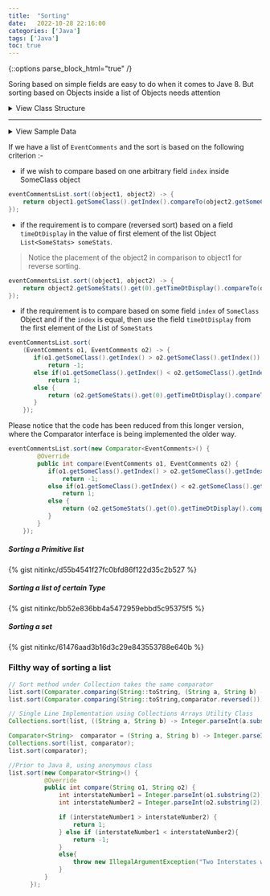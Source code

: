 ```yaml
---
title:  "Sorting"
date:   2022-10-28 22:16:00
categories: ['Java']
tags: ['Java']
toc: true
---
```

{::options parse_block_html="true" /}

Soring based on simple fields are easy to do when it comes to Jave 8. But sorting based on Objects inside a list of 
Objects needs attention


<details>
    <summary> 
    View Class Structure 
    </summary>

```java
public class EventComments {
    private String facilityId;
    private String orderId;
    private List<SomeStats> someStats;//Weird Scenario, only one element in the list
    private String sectionName;
    private SomeClass someClass;//Type Class
}

public class SomeStats {
    private String eventid;
    private String eventType;
    private String timeDtDisplay;
    private String eventsComments;
}

public class SomeClass {
    Integer index;
    Integer noOfYears;
    String someStr;
}
```
</details>

---
<details>
    <summary> 
    View Sample Data
    </summary>

```json
EventComments(facilityId=11019, orderId=5b571d0a-1124-45b2-9985-373799d97a96, 
	someStats=[
		SomeStats(eventid=1, eventType=Initial Entry, timeDtDisplay=09:17, 
		eventsComments=09:17 EDT Initial Entry Joe, Dow RM)], 
	sectionName=null, 
	someClass=SomeClass(index=101, noOfYears=5, someStr=one O one)
)

EventComments(facilityId=11019, orderId=5b571d0a-1124-45b2-9985-373799d97a96, 
	someStats=[
		SomeStats(eventid=2, eventType=Updated by, timeDtDisplay=09:19, 
		eventsComments=09:19 EDT Updated by Joe, Dow RM)], 
	sectionName=null, 
	someClass=SomeClass(index=201, noOfYears=9, someStr=Two O one)
)
```
</details>


If we have a list of `EventComments` and the sort is based on the following criterion :-

* if we wish to compare based on one arbitrary field `index` inside SomeClass object

```java
eventCommentsList.sort((object1, object2) -> {
    return object1.getSomeClass().getIndex().compareTo(object2.getSomeClass().getIndex());
});
```

* if the requirement is to compare (reversed sort) based on a field `timeDtDisplay` in the value of first element of the list Object `List<SomeStats> someStats`. 

> Notice the placement of the object2 in comparison to object1 for reverse sorting.

```java
eventCommentsList.sort((object1, object2) -> {
    return object2.getSomeStats().get(0).getTimeDtDisplay().compareTo(object1.getSomeStats().get(0).getTimeDtDisplay());
});
```

* if the requirement is to compare based on some field `index` of `SomeClass` Object and if the `index` is equal, 
then use the field `timeDtDisplay` from the first element of the List of `SomeStats` 

```java
eventCommentsList.sort(
    (EventComments o1, EventComments o2) -> {
       if(o1.getSomeClass().getIndex() > o2.getSomeClass().getIndex())
           return -1;
       else if(o1.getSomeClass().getIndex() < o2.getSomeClass().getIndex())
           return 1;
       else {
           return (o2.getSomeStats().get(0).getTimeDtDisplay().compareTo(o1.getSomeStats().get(0).getTimeDtDisplay()));
       }
    });
```

Please notice that the code has been reduced from this longer version, where the Comparator interface is being implemented the older way.
```java
eventCommentsList.sort(new Comparator<EventComments>() {
        @Override
        public int compare(EventComments o1, EventComments o2) {
           if(o1.getSomeClass().getIndex() > o2.getSomeClass().getIndex())
               return -1;
           else if(o1.getSomeClass().getIndex() < o2.getSomeClass().getIndex())
               return 1;
           else {
               return (o2.getSomeStats().get(0).getTimeDtDisplay().compareTo(o1.getSomeStats().get(0).getTimeDtDisplay()));
           }
        }
    });
```

##### Sorting a Primitive list
{% gist nitinkc/d55b4541f27fc0bfd86f122d35c2b527 %}

##### Sorting a list of certain Type
{% gist nitinkc/bb52e836bb4a5472959ebbd5c95375f5 %}


##### Sorting a set
{% gist nitinkc/61476aad3b16d3c29e843553788e640b %}

### Filthy way of sorting a list
```java
// Sort method under Collection takes the same comparator
list.sort(Comparator.comparing(String::toString, (String a, String b) -> Integer.parseInt(a.substring(2)) - Integer.parseInt(b.substring(2))));
list.sort(Comparator.comparing(String::toString,comparator.reversed()));

// Single Line Implementation using Collections Arrays Utility Class
Collections.sort(list, ((String a, String b) -> Integer.parseInt(a.substring(2)) - Integer.parseInt(b.substring(2))));

Comparator<String>  comparator = (String a, String b) -> Integer.parseInt(a.substring(2)) - Integer.parseInt(b.substring(2));
Collections.sort(list, comparator);
list.sort(comparator);

//Prior to Java 8, using anonymous class
list.sort(new Comparator<String>() {
          @Override
          public int compare(String o1, String o2) {
              int interstateNumber1 = Integer.parseInt(o1.substring(2));
              int interstateNumber2 = Integer.parseInt(o2.substring(2));

              if (interstateNumber1 > interstateNumber2) {
                  return 1;
              } else if (interstateNumber1 < interstateNumber2){
                  return -1;
              }
              else{
                  throw new IllegalArgumentException("Two Interstates with same name in a Same City");
              }
          }
      });
```